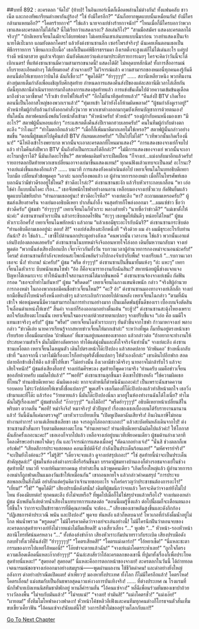 ##บทที่ 892 : ละครตลก ‘จัดไป’ (ท้าย)!
ในอินเทอร์เน็ตก็เดือดพล่านไม่ต่างกัน!
ทั้งแฟนคลับ ชาวเน็ต และกองทัพเกรียนต่างพากันกู่ร้อง!
“ใช่ ยังมีใครอีก?”
“ฉันก็อยากพูดแบบนั้นเหมือนกัน! ยังมีใครกล้ามาแหยมอีก?”
“โคตรร้ายกาจ!”
“ใช่แล้ว นายจางเย่ช่างร้ายกาจนัก!”
“ไหนเมื่อกี้มีใครบอกว่าพวกเขาแสดงละครตลกไม่ได้กัน? นี่ไม่เรียกว่าแสดงเรอะ? ล้อเล่นรึไง?”
“สามมือสมัคร แสดงละครตลกได้จริงๆ!”
“ปกติเหยาเจี้ยนไฉมักจะได้บทพ่อตา ไม่เคยเห็นเขาเล่นบทแบบนี้มาก่อน วางท่าแสดงเป็นเจ้านายได้เป๊ะมาก แถมยังตลกโคตร! แล้วยังต่งซานซานอีก เซอร์ไพรส์จริงๆ! ฉันเคยเห็นตอนเธอเป็นพิธีกรรายการ ‘เซียนเกะเป๊ะเนื้อ’ เธอก็เป็นแค่พิธีกรธรรมดา ถึงเรตติ้งจะสูงแต่ก็ไม่ได้เด่นอะไร แค่รูปร่างดี หน้าตาสวย ดูแล้วเจริญตา ฉันยังคิดเลยว่าแค่เอามาประดับรายการเฉยๆ ใครจะคิดว่าวันนี้จะได้เบิกเนตร! ที่แท้ต่งซานซานมีความสามารถขนาดนี้! แสดงได้ดี! ไม่หลุดบทสักนิด! ทั้งการสื่ออารมณ์ เก็บรายละเอียดต่างๆ ได้เยี่ยมยอด! ส่วนจางเย่? ไม่วิจารณ์แล้ว ความสามารถของหมอนี่ทุกคนคงรู้กันดี ตอนนี้ต่อให้เขาบอกว่าบินได้ ฉันก็เชื่อวะ!”
“พูดได้ดี!”
“ฮ่าๆๆๆๆ!”
……
สถานีเหลียวหนิง
พวกทีมงานต่างทุ่มเทเต็มกำลังเพื่อเผชิญกับศึกสุดท้าย กำหนดการแสดงคืนส่งปีของแต่ละสถานีมีเวลาไล่เลี่ยกัน บัดนี้ทุกสถานีดำเนินรายการมาถึงสองการแสดงสุดท้ายแล้ว การแข่งขันเต็มไปด้วยความเข้มข้นดุเดือด มาถึงช่วงเวลาชี้ขาด!
“เร็วเข้า ย้ายไฟให้เสร็จ!”
“อีกไม่กี่นาทีสุดท้ายแล้ว!”
“คืนส่งปี BTV เกิดเรื่อง ตอนนี้เป็นโอกาสใหญ่ของพวกเราแล้ว!”
“ทุ่มเทเข้า ไม่ว่ายังไงก็ห้ามผิดพลาด!”
“ผู้ชมกำลังดูเราอยู่!”
หัวหน้าทีมผู้กำกับล้วนกำลังออกคำสั่งวุ่นวาย พวกเขาต่างออกมากุมบังเหียนบัญชาการด้วยตนเอง!
ทันใดนั้น สตาฟคนหนึ่งพลันวิ่งหน้าตั้งเข้ามา “หัวหน้าครับ! หัวหน้า!”
รองผู้กำกับคนหนึ่งมองเขา “มีอะไร?”
สตาฟผู้นั้นหอบแฮ่กๆ “กระแสเรตติ้งคืนส่งปีเราตกฮวบเลยครับ!”
คนในทีมผู้กำกับต่างตกตะลึง “ว่าไงนะ!”
“ทำไมตกอีกแล้วล่ะ?”
“เมื่อกี้ก็เพิ่มมาดีมากเลยไม่ใช่เหรอ?”
สตาฟผู้นั้นกล่าวอย่างขมขื่น “ตอนนี้ผู้ชมแห่ไปดูคืนส่งปี BTV กันหมดเลยครับ!”
“เป็นไปไม่ได้!”
“เวทีพวกนั้นเกิดเรื่องนี่นา!”
“ฉีไห่อิงเข้าโรงพยาบาล พวกนั้นจะเอาละครตลกที่ไหนมาแสดง?”
“การแสดงของจางเย่ก็จบไปแล้ว ทำไมคืนส่งปีพวก BTV นั่นถึงยังเป็นกระแสได้อีกล่ะ?”
“ไม่มีการแสดงของจางเย่ พวกนั้นจะเอาอะไรมาสู้เราได้? นี่มันเกิดอะไรขึ้น?”
สตาฟคนเดิมหัวเราะฝืดเฝื่อน “ก็จางเย่...แม่งกลับมาอีกแล้วครับ! รายการตลกปิดท้ายพวกเขาเปลี่ยนเอาจางเย่มาขึ้นแสดงแทน!”
ทุกคนฟังแล้วแทบจะเป็นลม!
อะไรนะ?
จางเย่แม่งขึ้นแสดงอีกแล้ว?
……
บนเวที
การแสดงยังคงดำเนินต่อไป
เหยาเจี้ยนไฉในบทอธิบดีเหยาโบกมือ เปลี่ยนหัวข้อพูดคุย “เอาล่ะ นอกเรื่องพอแล้ว เอ ผู้อำนวยการกองหม่า เมื่อกี้ในโทรศัพท์เธอบอกฉันว่ามีข่าวดีรออยู่ใช่ไหม? ข่าวดีอะไรล่ะ?”
ต่งซานซานชะงัก แล้วรีบหัวเราะกลบเกลื่อน “หา เอ่อ ใช่ค่า ก็แบบนั่นไงคะ เรื่อง…” เธอจับพนักโซฟาอย่างลนลาน เหลือบมองจางเย่ชั่วแวบ กัดฟันยิ้มแล้วพูดแบบไม่ขยับปาก “ท่านถามเธออยู่นะ! ข่าวดีอะไรหือ?”
จางเย่ตะลึง “หา? ถะถามผมเหรอครับ?”
ผู้ชมส่งเสียงฮาครืน
จางเย่มองอธิบดีเหยา ปากสั่นอ้ำอึ้ง จนสุดท้ายก็โพล่งออกมา “...ผมแซ่ข่าว ชื่อว่าข่าวดีครับ”
ผู้ชมขำ “ฮ่าๆๆๆๆ!”
เหยาเจี้ยนไฉก็หัวเราะ พลางส่ายหัว “นายชื่อว่าข่าวดี?”
“แม่เขาตั้งให้น่ะค่ะ” ต่งซานซานหัวเราะฝืน แล้วกระซิบลอดไรฟัน “ฮะๆๆ เธอพูดให้มันดีๆ หน่อยได้ไหม!”
ผู้ชมหัวเราะอีกครั้ง!
เหยาเจี้ยนไฉพยักหน้า แล้วถาม “แล้วเธอมีธุระอะไรกับฉันรึ?”
ต่งซานซานกระซิบต่อ “ท่านอธิบดีถามเธออยู่น่ะ ตอบ! สิ!”
จางเย่ส่งเสียงสะอึกหนึ่งที “จริงด้วย ผม อ่า ผมมีธุระอะไรกับท่านกันน้า? อ้า ใช่แล้ว…” เขาชี้ไปด้านนอกประตูอย่างลังเล “คนพวกนั้น เวลางาน ใช่แล้ว พวกนั้นเอาแต่เล่นปิงปองตลอดเลยครับ”
ต่งซานซานในบทหม่าจิงจิงถอนหายใจโล่งอก เดินยิ้มหวานกลับมา
จางเย่พูดต่อ “พวกนั้นส่งเสียงป๊อกแป๊ก เจี๊ยวจ๊าวกันทั้งวัน รบกวนเวลาผู้อำนวยการกองหม่าจะนอนน่ะครับ!”
โครม! ต่งซานซานที่กำลังจะหย่อนสะโพกนั่งพลันร่วงไปกองจ้ำเบ้ากับพื้น!
จางเย่รีบแก้ “...รบกวนเวลาเธอจะ นั่ง! ทำงาน! น่ะครับ!”
ผู้ชม “พรืด ฮ่าๆๆๆ!”
ต่งซานซานปีนขึ้นมายิ้มแห้งๆ “อ่ะ แหะๆ”
เหยาเจี้ยนไฉหัวเราะ บีบพนักแขนโซฟา “อ้อ ก็คือจะมารายงานกับฉันสินะ? สหายน้อยผู้นี้ช่างแจกแจงปัญหาได้เหมาะเจาะ ทำให้ฉันเข้าใจสถานการณ์ได้มากขึ้นพอดี ”
ต่งซานซานจ้องจางเย่เขม็ง กัดฟันกรอด “เธอจะย้ำทำไมกันหา!”
ผู้ชม “พรืดดด!”
เหยาเจี้ยนไฉกางแขนพิงพนัก กล่าว “จริงสิผู้อำนวยการกองหม่า ในกองพวกเธอมีคนชื่อข่าวเจี้ยนไหม?”
“คะ? อ้า” ต่งซานซานมองทางจางเย่เลิ่กลั่ก
จางเย่ยกมือขึ้นบังใบหน้าครึ่งหนึ่งอย่างช้าๆ แล้วกระเถิบก้าวถอยไปด้านหลัง
เหยาเจี้ยนไฉกล่าว “ตามที่ฉันเข้าใจ พ่อหนุ่มคนนี้มีความสามารถในการทำงานอย่างมาก เป็นเมล็ดพันธุ์ชั้นดีของเรา เบื้องบนจึงตัดสินใจเลื่อนตำแหน่งให้เขา!”
สิ้นคำ จางเย่ก็ร้องออกมาอย่างตื่นเต้น “ยะฮู้ว!”
ต่งซานซานสะดุ้งโหยงเพราะตกใจกับเสียงตะโกนนั้น
เหยาเจี้ยนใจมองจางเย่ด้วยสายตาแปลกๆ
จางเย่รีบชี้แจง “เอ่อ คือ ผมดีใจแทนเขาจริงๆ ครับ!”
ผู้ชม “พรืด!”
เหยาเจี้ยนไฉหัวเราะเบาๆ ยันตัวขึ้นจากโซฟา ก้าวมาหาจางเย่ พลางกล่าว “ข่าวดีเอ๋ย นายควรเรียนรู้จากสหายข่าวเจี้ยนให้มากเข้าล่ะ” ระหว่างที่พูด ก็มายืนอยู่ตรงหน้าเขาเรียบร้อย เอื้อมมือมาปลด ‘ผ้าพันคอ’ ที่แขวนอยู่บนคอของเขาออก แล้วกล่าวต่อ “ถ้าอยากจะทำงานให้ประสบความสำเร็จ มันไม่มีทางลัดหรอก ทำได้แต่มุ่งมั่นและตั้งใจจริงจังเท่านั้น”
จางเย่ตะลึง
ต่งซานซานเหงื่อตก
เหยาเจี้ยนไฉหมุนตัว เดินไปตรงหน้าโต๊ะปิงปอง แล้วสอดปลาย ‘ผ้าพันคอ’ ข้างหนึ่งกลับเข้าที่ “นอกจากนี้ เวลาไม่มีเรื่องอะไรก็อย่าอุตริตั้งชื่อแปลกๆ ให้ตัวเองอีกล่ะ” เขาเดินไปอีกฟาก สอดปลายอีกข้างขึงให้ตึง แล้วชี้ไปที่เขา “ไม่อย่างนั้น ถึงเวลามีข่าวดีจริงๆ นายอาจไม่กล้ารับไว้ แล้วจะเสียใจหนัก!”
ผู้ชมส่งเสียงฮือฮา!
จางเย่ก้มศีรษะลง สุดท้ายก็พูดความจริง ‘ท่านครับ ผมคือข่าวเจี้ยน ขออภัยด้วยครับ ผมผิดไปแล้ว!”
“”พอที!” ต่งซานซานลุกขึ้นมา ดึงเขาไปข้างหลัง “ใช่ความผิดเธอที่ไหน? ท่านอธิบดีเหยาคะ ฉันผิดเองค่ะ หากจะตำหนิก็ตำหนิฉันเถอะค่ะ! เป็นเพราะฉันขาดความรอบคอบ ไม่ระวังปล่อยให้เขาตั้งชื่อแปลกๆ!” พูดเสร็จ เธอก็มองที่โต๊ะปิงปองแล้วทำสีหน้าตกใจ เธอวิ่งเข้ามาแตะที่โต๊ะ แล้วร้อง “ว้ายตายแล้ว นี่มันโต๊ะปิงปองนี่นา มาอยู่ในห้องทำงานฉันได้ไงเนี่ย? ทำไมฉันไม่รู้เรื่องเลย!”
ผู้ชมขำกลิ้ง!
“ก๊ากๆๆๆ!”
“แถได้อีก!”
“พรืดฮ่าๆๆๆๆ!”
อธิบดีเหยาหน้าเปลี่ยนสีในพริบตา ตวาดลั่น “พอที! หม่าจิงจิง! หมาจริงๆ! ตัวปัญหา! เรื่องของเธอเบื้องบนได้รับรายงานมานานแล้ว! วันนี้ฉันก็แค่มาตรวจดู!” เขาหัวเราะเยียบเย็น “เปิดหูเปิดตาฉันเสียจริง! กินเงินภาษีไม่ยอมทำงานทำการ! เอาแต่เลียแข้งเลียขา เธอ จงรอถูกไล่ออกซะเถอะ!”
แล้วสะบัดหันหลังเดินจากไป!
ต่งซานซานตัวสั่นเทา รีบตามติดพลางตะโกน “ท่านเหยาคะ! ท่านอธิบดีเหยาฉันผิดไปแล้วค่ะ! ให้โอกาสฉันสักครั้งเถอะนะคะ!” เธอเองก็จากไปแล้ว
เหลือจางเย่อยู่บนเวทีเพียงคนเดียว
ผู้ชมด้านล่างเวลาทีโคลงศีรษะอย่างพอใจติดๆ กัน และวิจารณ์การแสดงเมื่อครู่
“ตัดฉากอย่างเจ๋ง!”
“นั่นสิ ช่วงตลกก็เพอร์เฟค!”
“เสียดสีการประจบสอพลอ คอนเซ็ปต์ดีจัง! กำลังเป็นประเด็นร้อนเลย!”
“มหัศจรรย์จริง!”
“จะเป็นยังไงต่อนะ?”
“ไม่รู้สิ!”
“เดี๋ยวจะจบแล้ว ดูจางเย่สรุปเถอะ!”
“ใช่ สุดท้ายนี้น่าจะเป็นประเด็นสำคัญสุดล่ะ!”
ผู้ชมในห้องส่งต่างกระตือรือร้นขึ้นมา
บรรดาผู้ชมทางบ้านเองก็ต่างรอชมจางเย่ในช่วงสุดท้ายนี้!
บนเวที
จางเย่หันมาทางคนดู ทำท่าสะอื้น แล้วพูดคนเดียว “เกิดเรื่องใหญ่แล้ว ผู้อำนวยการกองหม่าก็ถูกฟาดเป็นแมลงวันเข้าให้เหมือนกัน” เขาถอนหายใจ แล้วกล่าวคำคมสรุป “การประจบสอพลอเป็นสิ่งไม่ดี อย่าสักแต่ครุ่นคิดว่าเจ้านายชอบอะไร จงใคร่ครวญว่าประชาชนต้องการอะไร!”
“เยี่ยม!”
“ใช่!”
“พูดได้ดี!”
เสียงปรบมือดังสนั่น!
เดิมทีผู้ชมนึกว่าจบแล้ว ใครจะคิดว่าจางเย่ยังไม่ไปไหน ยังคงมีบทต่อ!
ทุกคนตะลึง ยังไม่จบหรือ? ที่พูดไปเมื่อกี้ไม่ใช่สรุปจบแล้วหรือไง?
จางเย่มองเหล่าผู้ชม ฉับพลันก็เอ่ยด้วยน้ำเสียงในบทบาทการแสดงต่อ “ตอนนี้ผมรู้ซึ้งแล้ว ต่อไปนี้ผมก็จะเตือนตนเองให้ขึ้นใจ ว่าการจะเป็นข้าราชการที่มีคุณภาพนั้น จะต้อง…” เสียงของเขาพลันสูงขึ้นและดังกึกก้อง “ปฏิเสธการค้าประเวณี พนัน และปิงปอง!”
พูดจบ หันหลัง แล้วก็หลบฉาก!
โหวเกอที่กำลังดื่มน้ำอยู่ไม่ไกล พ่นน้ำพรวด “พรูดดด!”
ไม่มีใครคาดคิดว่าจางเย่จะเล่นอย่างนี้!
ไม่มีใครนึกฝันว่าตอนจบของละครตลกสุดท้ายจางเย่ยังไม่วายแม่งไม่ลืมเสียดสี!
ฉางเสี่ยวเลี่ยง “...”
หูเฟย “...”
หัวหน้า-รองหัวหน้าสถานีโทรทัศน์นครหลวง “...”
ทั้งห้องส่งขำก๊าก เสียงหัวเราะกัมปนาทราวกับระเบิด เสียงปรบมือดังกลบทั่วทั้งเวทีคืนส่งปี!
“ฮ่าๆๆๆๆๆ!”
“โคตรเสียดสี!”
“โคตรแม่งดาร์ก!”
“ไอ้หยาเช็ด!”
“นี่แหละชะตากรรมของการไปแหย่ไอ้หมอนี่!”
“โอ๊ยขำจะตายแล้วฉัน!”
“จางเย่แม่งโคตรระห่ำเลย!”
“ถูกใจก็ตรงความเลือดเดือดนี่แหละก๊ากฮ่าๆๆๆ!”
“ฉันล่ะสงสัยว่าไอ้ละครตลกของเขานี้ ที่ปูมาทั้งเรื่องก็เพื่อประโยคสุดท้ายนี่แหละ!”
“สุดยอด! สุดยอด!”
นี่แหละคือการตอกหน้าของจางเย่! ละครตลกในวันนี้ ได้ถ่ายทอดเจตนารมณ์ขอฃจางเย่ออกมาอย่างสมบูรณ์——พูดผ่านผลงาน ใช้ชีวิตด่าคน! และด่าอย่างยิ่งใหญ่อลังการ ด่าอย่างปราณีตเปิดเผย! ด่าเพียวๆ! มองหาทั้งประเทศ ทั้งโลก ก็ไม่มีใครอีกแล้ว!
โคตรโหด!
โคตรเถื่อน!
แม่งสมกับเป็นอันธพาลสุดฉาวแห่งวงการบันเทิงจริง!
……
ที่ต่างประเทศ
ณ โรงแรมที่นักกีฬาเทเบิลเทนนิสทีมชาติพักอยู่
หานลี่คำรามลั่น “ไอ้คนแซ่จาง!”
หลี่ฉีเพื่อนร่วมทีมของเขาปาถ้วยรางวัลลงพื้น “ไม่จบกับมันแล้ว!”
“ไม่จบแน่!”
“จางเย่! ย่ามันสิ!”
“แม่งโคตรชั่ว!”
“แม่งเอ๊ย!”
“ผายลม!”
ทั้งทีมโมโหฟาดงวงฟาดงา!
หัวหน้าโค้ชหลิวอีเฟิงและคนทีมทุกคนต่างก็โกรธจนตัวสั่นเทิ้ม ขบเขี้ยวเคี้ยวฟัน “ไอ้คนแซ่จาง!นับแต่นี้ไป! วงการกีฬาไม่ขออยู่ร่วมโลกกับแก!!”


[Go To Next Chapter]( ./90.md)